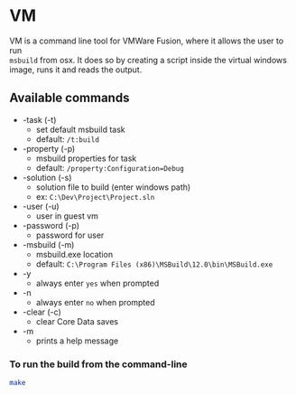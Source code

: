 # VM
VM is a command line tool for VMWare Fusion, where it allows the user to run <br/>`msbuild` from osx. It does so by creating a script inside the virtual windows <br/>image, runs it and reads the output.

## Available commands
* -task (-t)
    - set default msbuild task
    - default: `/t:build`
* -property (-p)
    - msbuild properties for task
    - default: `/property:Configuration=Debug`
* -solution (-s)
    - solution file to build (enter windows path)
    - ex: `C:\Dev\Project\Project.sln`
* -user (-u)
    - user in guest vm
* -password (-p)
    - password for user
* -msbuild (-m)
    - msbuild.exe location
    - default: `C:\Program Files (x86)\MSBuild\12.0\bin\MSBuild.exe`
* -y
    - always enter `yes` when prompted
* -n
    - always enter `no` when prompted
* -clear (-c)
    - clear Core Data saves
* -m
    - prints a help message


### To run the build from the command-line
```bash
make
```
